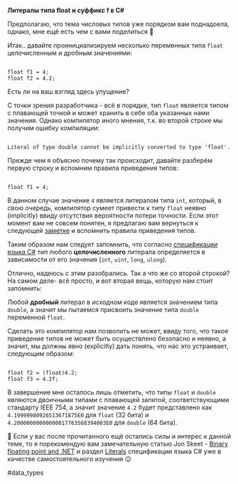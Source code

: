 **Литералы типа float и суффикс f в C#**

Предполагаю, что тема числовых типов уже порядком вам поднадоела, однако, мне ещё есть чем с вами поделиться 🙂

Итак.. давайте проинициализируем несколько переменных типа `float` целочисленным и дробным значениями:

```

float f1 = 4;
float f2 = 4.2;
```

Есть ли на ваш взгляд здесь упущение?

С точки зрения разработчика - всё в порядке, тип `float` является типом с плавающей точкой и может хранить в себе оба указанных нами значения. Однако компилятор иного мнения, т.к. во второй строке мы получим ошибку компиляции:

```

Literal of type double cannot be implicitly converted to type 'float'.
```

Прежде чем я объясню почему так происходит, давайте разберём первую строку и вспомним правила приведения типов:

```

float f1 = 4;
```

В данном случае значение `4` является литералом типа `int`, который, в свою очередь, компилятор сумеет привести к типу `float` неявно (implicitly) ввиду отсутствия вероятности потери точности. Если этот момент вам не совсем понятен, я предлагаю вам вернуться к следующей [заметке](https://t.me/csharp_1001_notes/53) и вспомнить правила приведения типов.

Таким образом нам следует запомнить, что согласно [спецификации языка C#](https://github.com/dotnet/csharplang/blob/98043cdc889303d956d540d7ab3bc4f5044a9d3b/spec/lexical-structure.md#integer-literals) тип любого **целочисленного** литерала определяется в зависимости от его значения (`int`, `uint`, `long`, `ulong`). 

Отлично, надеюсь с этим разобрались. Так а что же со второй строкой? На самом деле- всё просто, и вот вторая вещь, которую нам стоит запомнить:

Любой **дробный** литерал в исходном коде является значением типа `double`, а значит мы пытаемся присвоить значение типа `double` переменной `float`.

Сделать это компилятор нам позволить не может, ввиду того, что такое приведение типов не может быть осуществлено безопасно и неявно, а значит, мы должны явно (explicitly) дать понять, что нас это устраивает, следующим образом:

```

float f2 = (float)4.2;
float f3 = 4.2f;
```

В завершение мне осталось лишь отметить, что типы `float` и `double` являются двоичными типами с плавающей запятой, соответствующими стандарту IEEE 754, а значит значение `4.2` будет представлено как `4.19999980926513671875E0` для `float` (32 бита) и `4.20000000000000017763568394003E0` для `double` (64 бита).

💬 Если у вас после прочитанного ещё остались силы и интерес к данной теме, то я порекомендую вам замечательную статью Jon Skeet - [Binary floating point and .NET](http://csharpindepth.com/Articles/General/FloatingPoint.aspx) и раздел [Literals](https://github.com/dotnet/csharplang/blob/98043cdc889303d956d540d7ab3bc4f5044a9d3b/spec/lexical-structure.md#literals) спецификации языка C# уже в качестве самостоятельного изучения 😉

#data_types